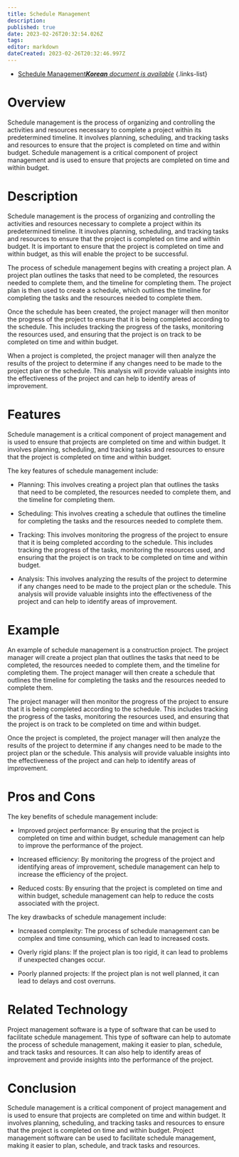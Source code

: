 ```yaml
---
title: Schedule Management
description: 
published: true
date: 2023-02-26T20:32:54.026Z
tags: 
editor: markdown
dateCreated: 2023-02-26T20:32:46.997Z
---
```


- [Schedule Management***Korean** document is available*](/ko/Knowledge-base/Dictionary/schedule-management)
{.links-list}


# Overview
Schedule management is the process of organizing and controlling the activities and resources necessary to complete a project within its predetermined timeline. It involves planning, scheduling, and tracking tasks and resources to ensure that the project is completed on time and within budget. Schedule management is a critical component of project management and is used to ensure that projects are completed on time and within budget.

# Description
Schedule management is the process of organizing and controlling the activities and resources necessary to complete a project within its predetermined timeline. It involves planning, scheduling, and tracking tasks and resources to ensure that the project is completed on time and within budget. It is important to ensure that the project is completed on time and within budget, as this will enable the project to be successful.

The process of schedule management begins with creating a project plan. A project plan outlines the tasks that need to be completed, the resources needed to complete them, and the timeline for completing them. The project plan is then used to create a schedule, which outlines the timeline for completing the tasks and the resources needed to complete them.

Once the schedule has been created, the project manager will then monitor the progress of the project to ensure that it is being completed according to the schedule. This includes tracking the progress of the tasks, monitoring the resources used, and ensuring that the project is on track to be completed on time and within budget.

When a project is completed, the project manager will then analyze the results of the project to determine if any changes need to be made to the project plan or the schedule. This analysis will provide valuable insights into the effectiveness of the project and can help to identify areas of improvement.

# Features
Schedule management is a critical component of project management and is used to ensure that projects are completed on time and within budget. It involves planning, scheduling, and tracking tasks and resources to ensure that the project is completed on time and within budget.

The key features of schedule management include:

- Planning: This involves creating a project plan that outlines the tasks that need to be completed, the resources needed to complete them, and the timeline for completing them.

- Scheduling: This involves creating a schedule that outlines the timeline for completing the tasks and the resources needed to complete them.

- Tracking: This involves monitoring the progress of the project to ensure that it is being completed according to the schedule. This includes tracking the progress of the tasks, monitoring the resources used, and ensuring that the project is on track to be completed on time and within budget.

- Analysis: This involves analyzing the results of the project to determine if any changes need to be made to the project plan or the schedule. This analysis will provide valuable insights into the effectiveness of the project and can help to identify areas of improvement.

# Example
An example of schedule management is a construction project. The project manager will create a project plan that outlines the tasks that need to be completed, the resources needed to complete them, and the timeline for completing them. The project manager will then create a schedule that outlines the timeline for completing the tasks and the resources needed to complete them.

The project manager will then monitor the progress of the project to ensure that it is being completed according to the schedule. This includes tracking the progress of the tasks, monitoring the resources used, and ensuring that the project is on track to be completed on time and within budget.

Once the project is completed, the project manager will then analyze the results of the project to determine if any changes need to be made to the project plan or the schedule. This analysis will provide valuable insights into the effectiveness of the project and can help to identify areas of improvement.

# Pros and Cons
The key benefits of schedule management include:

- Improved project performance: By ensuring that the project is completed on time and within budget, schedule management can help to improve the performance of the project.

- Increased efficiency: By monitoring the progress of the project and identifying areas of improvement, schedule management can help to increase the efficiency of the project.

- Reduced costs: By ensuring that the project is completed on time and within budget, schedule management can help to reduce the costs associated with the project.

The key drawbacks of schedule management include:

- Increased complexity: The process of schedule management can be complex and time consuming, which can lead to increased costs.

- Overly rigid plans: If the project plan is too rigid, it can lead to problems if unexpected changes occur.

- Poorly planned projects: If the project plan is not well planned, it can lead to delays and cost overruns.

# Related Technology
Project management software is a type of software that can be used to facilitate schedule management. This type of software can help to automate the process of schedule management, making it easier to plan, schedule, and track tasks and resources. It can also help to identify areas of improvement and provide insights into the performance of the project.

# Conclusion
Schedule management is a critical component of project management and is used to ensure that projects are completed on time and within budget. It involves planning, scheduling, and tracking tasks and resources to ensure that the project is completed on time and within budget. Project management software can be used to facilitate schedule management, making it easier to plan, schedule, and track tasks and resources.